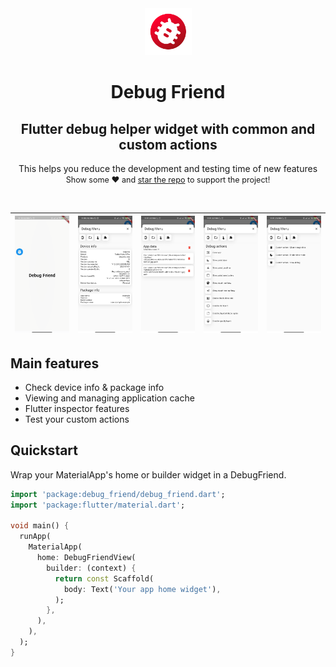 <div align="center">
    <img src="https://github.com/Frezyx/debug_friend/blob/main/example/repo_files/logo.svg?raw=true" width=75px>
    <h1>Debug Friend</h1>
</div>
<h2 align="center">Flutter debug helper widget with common and custom actions</h2>
<p align="center">
    This helps you reduce the development and testing time of new features
   <br>
   <span style="font-size: 0.9em"> Show some ❤️ and <a href="https://github.com/Frezyx/debug_friend">star the repo</a> to support the project! </span>
</p>
<br>

| ![Image](https://github.com/Frezyx/debug_friend/blob/main/example/repo_files/preview.gif?raw=true) | ![Image](https://github.com/Frezyx/debug_friend/blob/main/example/repo_files/s1.jpg?raw=true) | ![Image](https://github.com/Frezyx/debug_friend/blob/main/example/repo_files/s2.jpg?raw=true) | ![Image](https://github.com/Frezyx/debug_friend/blob/main/example/repo_files/s3.jpg?raw=true) | ![Image](https://github.com/Frezyx/debug_friend/blob/main/example/repo_files/s4.jpg?raw=true) | 
| :------------: | :------------: | :------------: | :------------: |  :------------: |

## Main features

- Check device info & package info
- Viewing and managing application cache
- Flutter inspector features
- Test your custom actions

## Quickstart

Wrap your MaterialApp's home or builder widget in a DebugFriend.

```dart
import 'package:debug_friend/debug_friend.dart';
import 'package:flutter/material.dart';

void main() {
  runApp(
    MaterialApp(
      home: DebugFriendView(
        builder: (context) {
          return const Scaffold(
            body: Text('Your app home widget'),
          );
        },
      ),
    ),
  );
}
```